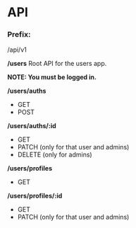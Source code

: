# API

### Prefix:
/api/v1

**/users**
Root API for the users app.

**NOTE: You must be logged in.**

**/users/auths**
- GET
- POST
  
**/users/auths/:id**
- GET
- PATCH (only for that user and admins)
- DELETE (only for admins)

**/users/profiles**
- GET

**/users/profiles/:id**
- GET
- PATCH (only for that user and admins)
